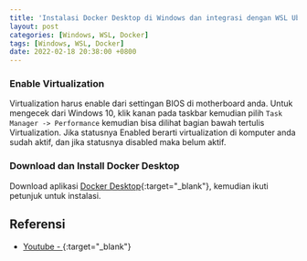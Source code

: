 ```yaml
---
title: 'Instalasi Docker Desktop di Windows dan integrasi dengan WSL Ubuntu'
layout: post
categories: [Windows, WSL, Docker]
tags: [Windows, WSL, Docker]
date: 2022-02-18 20:38:00 +0800
---
```


### Enable Virtualization
Virtualization harus enable dari settingan BIOS di motherboard anda. Untuk mengecek dari Windows 10, klik kanan pada taskbar kemudian pilih `Task Manager -> Performance` kemudian bisa dilihat bagian bawah tertulis Virtualization. Jika statusnya Enabled berarti virtualization di komputer anda sudah aktif, dan jika statusnya disabled maka belum aktif.

### Download dan Install Docker Desktop
Download aplikasi [Docker Desktop](https://www.docker.com/products/docker-desktop){:target="_blank"}, kemudian ikuti petunjuk untuk instalasi.


## Referensi
- [Youtube - ](https://www.youtube.com/watch?v=2ezNqqaSjq8&t=4s){:target="_blank"}
